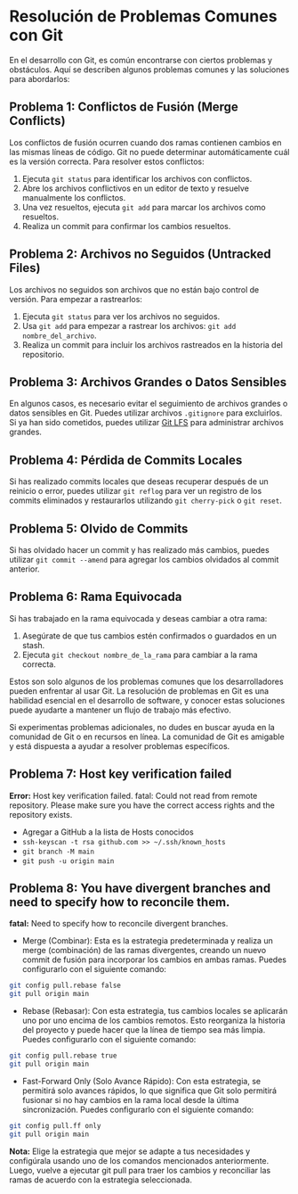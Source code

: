 # Resolución de Problemas Comunes con Git

En el desarrollo con Git, es común encontrarse con ciertos problemas y obstáculos. Aquí se describen algunos problemas comunes y las soluciones para abordarlos:

## Problema 1: Conflictos de Fusión (Merge Conflicts)

Los conflictos de fusión ocurren cuando dos ramas contienen cambios en las mismas líneas de código. Git no puede determinar automáticamente cuál es la versión correcta. Para resolver estos conflictos:

1. Ejecuta `git status` para identificar los archivos con conflictos.
2. Abre los archivos conflictivos en un editor de texto y resuelve manualmente los conflictos.
3. Una vez resueltos, ejecuta `git add` para marcar los archivos como resueltos.
4. Realiza un commit para confirmar los cambios resueltos.

## Problema 2: Archivos no Seguidos (Untracked Files)

Los archivos no seguidos son archivos que no están bajo control de versión. Para empezar a rastrearlos:

1. Ejecuta `git status` para ver los archivos no seguidos.
2. Usa `git add` para empezar a rastrear los archivos: `git add nombre_del_archivo`.
3. Realiza un commit para incluir los archivos rastreados en la historia del repositorio.

## Problema 3: Archivos Grandes o Datos Sensibles

En algunos casos, es necesario evitar el seguimiento de archivos grandes o datos sensibles en Git. Puedes utilizar archivos `.gitignore` para excluirlos. Si ya han sido cometidos, puedes utilizar [Git LFS](https://git-lfs.github.com/) para administrar archivos grandes.

## Problema 4: Pérdida de Commits Locales

Si has realizado commits locales que deseas recuperar después de un reinicio o error, puedes utilizar `git reflog` para ver un registro de los commits eliminados y restaurarlos utilizando `git cherry-pick` o `git reset`.

## Problema 5: Olvido de Commits

Si has olvidado hacer un commit y has realizado más cambios, puedes utilizar `git commit --amend` para agregar los cambios olvidados al commit anterior.

## Problema 6: Rama Equivocada

Si has trabajado en la rama equivocada y deseas cambiar a otra rama:

1. Asegúrate de que tus cambios estén confirmados o guardados en un stash.
2. Ejecuta `git checkout nombre_de_la_rama` para cambiar a la rama correcta.

Estos son solo algunos de los problemas comunes que los desarrolladores pueden enfrentar al usar Git. La resolución de problemas en Git es una habilidad esencial en el desarrollo de software, y conocer estas soluciones puede ayudarte a mantener un flujo de trabajo más efectivo.

Si experimentas problemas adicionales, no dudes en buscar ayuda en la comunidad de Git o en recursos en línea. La comunidad de Git es amigable y está dispuesta a ayudar a resolver problemas específicos.

## Problema 7: Host key verification failed

**Error:** Host key verification failed. fatal: Could not read from remote repository. Please make sure you have the correct access rights and the repository exists.
- Agregar a GitHub a la lista de Hosts conocidos
- `ssh-keyscan -t rsa github.com >> ~/.ssh/known_hosts`
- `git branch -M main`
- `git push -u origin main`

## Problema 8: You have divergent branches and need to specify how to reconcile them.
**fatal:** Need to specify how to reconcile divergent branches.

- Merge (Combinar): Esta es la estrategia predeterminada y realiza un merge (combinación) de las ramas divergentes, creando un nuevo commit de fusión para incorporar los cambios en ambas ramas. Puedes configurarlo con el siguiente comando:

```sh
git config pull.rebase false
git pull origin main
```

- Rebase (Rebasar): Con esta estrategia, tus cambios locales se aplicarán uno por uno encima de los cambios remotos. Esto reorganiza la historia del proyecto y puede hacer que la línea de tiempo sea más limpia. Puedes configurarlo con el siguiente comando:

```sh
git config pull.rebase true
git pull origin main
```

- Fast-Forward Only (Solo Avance Rápido): Con esta estrategia, se permitirá solo avances rápidos, lo que significa que Git solo permitirá fusionar si no hay cambios en la rama local desde la última sincronización. Puedes configurarlo con el siguiente comando:

```sh
git config pull.ff only
git pull origin main
```

**Nota:** Elige la estrategia que mejor se adapte a tus necesidades y configúrala usando uno de los comandos mencionados anteriormente. Luego, vuelve a ejecutar git pull para traer los cambios y reconciliar las ramas de acuerdo con la estrategia seleccionada.
